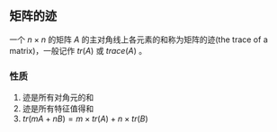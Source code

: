 ## 矩阵的迹

一个 $n \times n$ 的矩阵 $A$ 的主对角线上各元素的和称为矩阵的迹(the trace of a matrix)，一般记作 $tr(A)$ 或 $trace(A)$ 。

### 性质

1. 迹是所有对角元的和
2. 迹是所有特征值得和  
3. $tr(mA+nB) = m \times tr(A)+n \times tr(B)$
